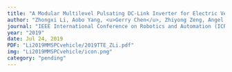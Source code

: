 ```yaml
---
title: "A Modular Multilevel Pulsating DC-Link Inverter for Electric Vehicle Drives with Increased Efficiency (Pending Acceptance)"
author: "Zhongxi Li, Aobo Yang, <u>Gerry Chen</u>, Zhiyong Zeng, Angel Peterchev, Stephan Goetz"
journal: "IEEE International Conference on Robotics and Automation (ICRA)"
year: "2019"
date: Jul 24, 2019
PDF: "Li2019MMSPCvehicle/2019TTE_ZLi.pdf"
img: "Li2019MMSPCvehicle/icon.png"
category: "pending"
---
```

<!-- date is actually summer 2018 but i wanted it to appear higher up -->


<!-- pages: "7173-7180"
DOI: "http://doi.org/10.1109/ICRA.2018.8463180" -->